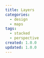 ```yaml
---
title: Layers
categories:
  - design
  - maps
tags:
  - stacked
  - perspective
created: 1.0.0
updated: 1.0.0
---
```

